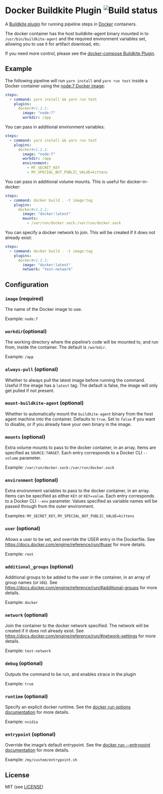 # Docker Buildkite Plugin ![Build status](https://badge.buildkite.com/3a4b0903b26c979f265c049c932fb4ff3c055af7a199a17216.svg?branch=master)

A [Buildkite plugin](https://buildkite.com/docs/agent/v3/plugins) for running pipeline steps in [Docker](https://www.docker.com/) containers.

The docker container has the host buildkite-agent binary mounted in to `/usr/bin/buildkite-agent` and the required environment variables set, allowing you to use it for artifact download, etc.

If you need more control, please see the [docker-compose Buildkite Plugin](https://github.com/buildkite-plugins/docker-compose-buildkite-plugin).

## Example

The following pipeline will run `yarn install` and `yarn run test` inside a Docker container using the [node:7 Docker image](https://hub.docker.com/_/node/):

```yml
steps:
  - command: yarn install && yarn run test
    plugins:
      docker#v1.2.1:
        image: "node:7"
        workdir: /app
```

You can pass in additional environment variables:

```yml
steps:
  - command: yarn install && yarn run test
    plugins:
      docker#v1.2.1:
        image: "node:7"
        workdir: /app
        environment:
          - MY_SECRET_KEY
          - MY_SPECIAL_BUT_PUBLIC_VALUE=kittens
```

You can pass in additional volume mounts. This is useful for docker-in-docker:

```yml
steps:
  - command: docker build . -t image:tag
    plugins:
      docker#v1.2.1:
        image: "docker:latest"
        mounts:
          - /var/run/docker.sock:/var/run/docker.sock
```

You can specify a docker network to join. This will be created if it does not already exist:

```yml
steps:
  - command: docker build . -t image:tag
    plugins:
      docker#v1.2.1:
        image: "docker:latest"
        network: "test-network"
```

## Configuration

### `image` (required)

The name of the Docker image to use.

Example: `node:7`

### `workdir`(optional)

The working directory where the pipeline’s code will be mounted to, and run from, inside the container. The default is `/workdir`.

Example: `/app`

### `always-pull` (optional)

Whether to always pull the latest image before running the command. Useful if the image has a `latest` tag. The default is false, the image will only get pulled if not present.

### `mount-buildkite-agent` (optional)

Whether to automatically mount the `buildkite-agent` binary from the host agent machine into the container. Defaults to `true`. Set to `false` if you want to disable, or if you already have your own binary in the image.

### `mounts` (optional)

Extra volume mounts to pass to the docker container, in an array. Items are specified as `SOURCE:TARGET`. Each entry corresponds to a Docker CLI `--volume` parameter.

Example: `/var/run/docker.sock:/var/run/docker.sock`

### `environment` (optional)

Extra environment variables to pass to the docker container, in an array. Items can be specified as either `KEY` or `KEY=value`. Each entry corresponds to a Docker CLI `--env` parameter. Values specified as variable names will be passed through from the outer environment.

Examples: `MY_SECRET_KEY`, `MY_SPECIAL_BUT_PUBLIC_VALUE=kittens`

### `user` (optional)

Allows a user to be set, and override the USER entry in the Dockerfile. See https://docs.docker.com/engine/reference/run/#user for more details.

Example: `root`

### `additional_groups` (optional)

Additional groups to be added to the user in the container, in an array of group names (or ids). See https://docs.docker.com/engine/reference/run/#additional-groups for more details.

Example: `docker`

### `network` (optional)

Join the container to the docker network specified. The network will be created if it does not already exist. See https://docs.docker.com/engine/reference/run/#network-settings for more details. 

Example: `test-network`

### `debug` (optional)

Outputs the command to be run, and enables xtrace in the plugin

Example: `true`

### `runtime` (optional)

Specify an explicit docker runtime. See the [docker run options documentation](https://docs.docker.com/engine/reference/commandline/run/#options) for more details.

Example: `nvidia`

### `entrypoint` (optional)

Override the image’s default entrypoint. See the [docker run --entrypoint documentation](https://docs.docker.com/engine/reference/run/#entrypoint-default-command-to-execute-at-runtime) for more details.

Example: `/my/custom/entrypoint.sh`

## License

MIT (see [LICENSE](LICENSE))
